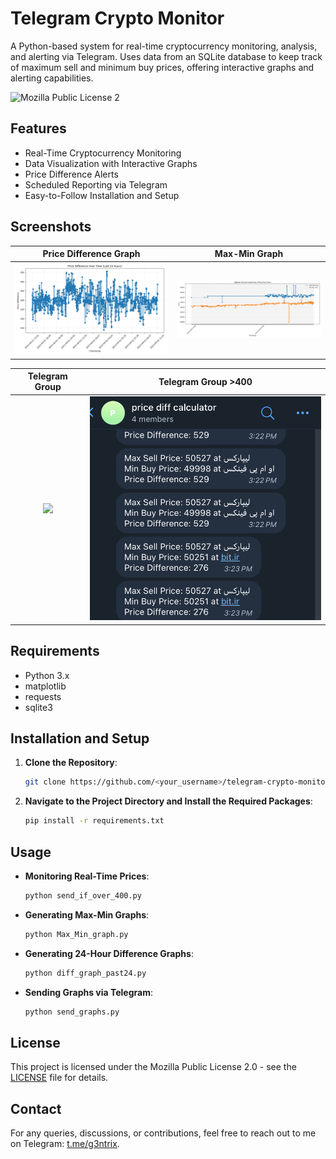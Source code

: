 # Telegram Crypto Monitor

A Python-based system for real-time cryptocurrency monitoring, analysis, and alerting via Telegram. Uses data from an SQLite database to keep track of maximum sell and minimum buy prices, offering interactive graphs and alerting capabilities.

![Mozilla Public License 2](https://img.shields.io/badge/license-MPL2-blue.svg)

## Features

- Real-Time Cryptocurrency Monitoring
- Data Visualization with Interactive Graphs
- Price Difference Alerts
- Scheduled Reporting via Telegram
- Easy-to-Follow Installation and Setup

## Screenshots

Price Difference Graph             |  Max-Min Graph
:-------------------------:|:-------------------------:
<img src="screenshots/price_difference_graph.png" width="400">  |  <img src="screenshots/price_graph.png" width="400">

Telegram Group             |  Telegram Group >400
:-------------------------:|:-------------------------:
<img src="screenshots/telegram%20group%20>400.jpg" width="400">  |  <img src="screenshots/telegram%20group.jpg" width="400">


## Requirements

- Python 3.x
- matplotlib
- requests
- sqlite3

## Installation and Setup

1. **Clone the Repository**:

    ```bash
    git clone https://github.com/<your_username>/telegram-crypto-monitor.git
    ```
   
2. **Navigate to the Project Directory and Install the Required Packages**:

    ```bash
    pip install -r requirements.txt
    ```

## Usage

- **Monitoring Real-Time Prices**:

    ```bash
    python send_if_over_400.py
    ```
  
- **Generating Max-Min Graphs**:

    ```bash
    python Max_Min_graph.py
    ```
  
- **Generating 24-Hour Difference Graphs**:

    ```bash
    python diff_graph_past24.py
    ```
  
- **Sending Graphs via Telegram**:

    ```bash
    python send_graphs.py
    ```
  
## License

This project is licensed under the Mozilla Public License 2.0 - see the [LICENSE](LICENSE) file for details.

## Contact

For any queries, discussions, or contributions, feel free to reach out to me on Telegram: [t.me/g3ntrix](https://t.me/g3ntrix).

